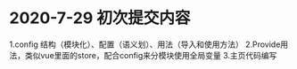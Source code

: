 # 2020-7-29 初次提交内容
1.config 结构（模块化）、配置（语义划）、用法（导入和使用方法）
2.Provide用法，类似vue里面的store，配合config来分模块使用全局变量
3.主页代码编写
